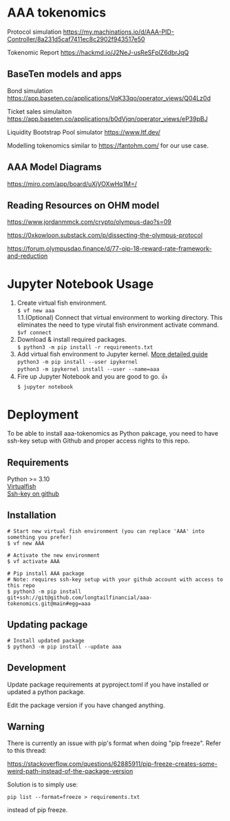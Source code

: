 # AAA tokenomics

Protocol simulation https://my.machinations.io/d/AAA-PID-Controller/8a231d5caf7411ec8c2902f943517e50

Tokenomic Report https://hackmd.io/J2NeJ-usReSFplZ6dbrJqQ

## BaseTen models and apps

Bond simulation https://app.baseten.co/applications/VqK33qo/operator_views/Q04Lz0d

Ticket sales simulaiton https://app.baseten.co/applications/b0dVjqn/operator_views/eP39pBJ

Liquidity Bootstrap Pool simulator https://www.ltf.dev/

Modelling tokenomics similar to https://fantohm.com/ for our use case.

## AAA Model Diagrams

https://miro.com/app/board/uXjVOXwHq1M=/

## Reading Resources on OHM model

https://www.jordanmmck.com/crypto/olympus-dao?s=09

https://0xkowloon.substack.com/p/dissecting-the-olympus-protocol

https://forum.olympusdao.finance/d/77-oip-18-reward-rate-framework-and-reduction

# Jupyter Notebook Usage
1. Create virtual fish environment.  
`$ vf new aaa`  
1.1.(Optional) Connect that virtual environment to working directory.  This eliminates
the need to type virutal fish environment activate command. `$vf connect`
2. Download & install required packages.  
`$ python3 -m pip install -r requirements.txt`  
3. Add virtual fish environment to Jupyter kernel.
[More detailed guide](https://janakiev.com/blog/jupyter-virtual-envs/)  
`python3 -m pip install --user ipykernel`  
`python3 -m ipykernel install --user --name=aaa`
4. Fire up Jupyter Notebook and you are good to go. :thumbsup:  
`$ jupyter notebook`

# Deployment
To be able to install aaa-tokenomics as Python pakcage, you need to have ssh-key setup with Github and proper access rights to this repo.  

## Requirements
Python >= 3.10  
[Virtualfish](https://virtualfish.readthedocs.io/en/latest/install.html)  
[Ssh-key on github](https://docs.github.com/en/authentication/connecting-to-github-with-ssh/generating-a-new-ssh-key-and-adding-it-to-the-ssh-agent)

## Installation
```
# Start new virtual fish environment (you can replace 'AAA' into something you prefer)
$ vf new AAA

# Activate the new environment
$ vf activate AAA

# Pip install AAA package 
# Note: requires ssh-key setup with your github account with access to this repo
$ python3 -m pip install git+ssh://git@github.com/longtailfinancial/aaa-tokenomics.git@main#egg=aaa
```
## Updating package
```
# Install updated package
$ python3 -m pip install --update aaa
```

## Development
Update package requirements at pyproject.toml if you have installed or updated a
python package.

Edit the package version if you have changed anything.  


## Warning

There is currently an issue with pip's format when doing "pip freeze".
Refer to this thread:

https://stackoverflow.com/questions/62885911/pip-freeze-creates-some-weird-path-instead-of-the-package-version

Solution is to simply use:
```
pip list --format=freeze > requirements.txt
```

instead of pip freeze.
